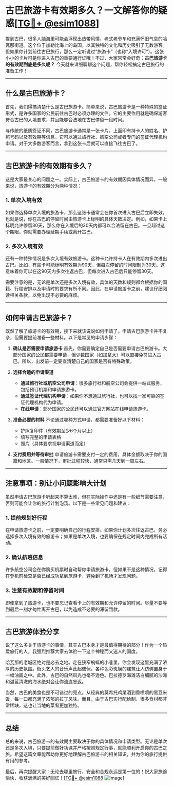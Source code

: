 # 古巴旅游卡有效期多久？一文解答你的疑惑[[TG💪+ @esim1088](https://t.me/s/esim1088)]

提到古巴，很多人脑海里可能会浮现出热带风情、老式老爷车和充满怀旧气息的哈瓦那街道。这个位于加勒比海上的岛国，以其独特的文化和历史吸引了无数游客。但如果你计划前往古巴旅行，那么一定听说过“旅游卡”（也称“入境许可”）。这张小小的卡片可是你进入古巴的重要通行证哦！不过，大家常常会好奇：**古巴旅游卡的有效期到底是多久呢？** 今天就来详细聊聊这个问题，帮你轻松搞定古巴旅行的准备工作！

---

## 什么是古巴旅游卡？

首先，我们得搞清楚什么是古巴旅游卡。简单来说，古巴旅游卡是一种特殊的签证形式，是许多国家的公民前往古巴时必须办理的文件。它的主要作用就是确保游客符合古巴的入境要求，并且能够合法地在古巴停留一段时间。

与传统的纸质签证不同，古巴旅游卡通常是一张卡片，上面印有持卡人的姓名、护照号码以及有效期等信息。它可以通过旅行社、航空公司或者专门的签证代理机构申请。对于大多数游客而言，拿到这张卡后就可以直接飞往古巴了。

---

## 古巴旅游卡的有效期有多久？

这是大家最关心的问题之一。实际上，古巴旅游卡的有效期因具体情况而异。一般来说，旅游卡的有效期分为两种情况：

### 1. 单次入境有效
如果你选择单次入境的旅游卡，那么这张卡通常会在你首次进入古巴后立即失效。也就是说，你在古巴的停留时间由旅游卡上标明的具体天数决定。例如，如果卡上标明允许停留30天，那么你在入境后的30天内都可以合法留在古巴。一旦超过这个期限，你就需要办理延期手续或离开古巴。

### 2. 多次入境有效
还有一种特殊情况是多次入境有效旅游卡。这种卡允许持卡人在有效期内多次进出古巴。比如，有些卡可能标明有效期为90天，但每次停留的时间限制为30天。这意味着你可以在这90天内多次往返古巴，但每次进入古巴后只能停留30天。

需要注意的是，无论是单次还是多次入境有效，具体的天数和规则都会根据你的国籍、行程安排以及申请时的要求有所不同。因此，在申请旅游卡之前，建议仔细阅读相关条款，以免出现不必要的麻烦。

---

## 如何申请古巴旅游卡？

既然了解了旅游卡的有效期，接下来就该说说如何申请了。申请古巴旅游卡并不复杂，但需要提前准备一些材料。以下是常见的申请步骤：

1. **确认是否需要申请旅游卡**
   首先，你需要确定自己是否需要申请古巴旅游卡。大部分国家的公民都需要申请，但少数国家（如加拿大）可以直接免签进入古巴。所以，出发前一定要查清楚自己的国家是否有特殊政策。

2. **选择合适的申请渠道**
   - **通过旅行社或航空公司申请**：很多旅行社和航空公司会提供一站式服务，包括预订机票和申请旅游卡。
   - **通过签证代理机构申请**：如果你不想通过旅行社，也可以找一家可靠的签证代理机构代为申请。
   - **在线申请**：部分国家的公民还可以通过官方网站在线申请旅游卡。

3. **准备必要的材料**
   不论通过哪种方式申请，都需要准备好以下材料：
   - 护照复印件（有效期至少6个月以上）
   - 填写完整的申请表格
   - 照片（具体要求视申请渠道而定）

4. **支付费用并等待审批**
   申请旅游卡需要支付一定的费用，具体金额取决于你的国籍和地区。一般情况下，审批过程较快，通常只需几天到一周左右。

---

## 注意事项：别让小问题影响大计划

虽然申请古巴旅游卡听起来不算太难，但在实际操作中还是有一些细节需要注意，否则可能会让你的旅行计划泡汤。以下是一些常见问题和建议：

### 1. 提前规划好行程
在申请旅游卡之前，一定要明确自己的行程安排。如果你计划多次往返古巴，务必选择多次入境有效的旅游卡；如果是单次入境，也要确保在规定时间内完成所有活动。

### 2. 确认航班信息
许多航空公司会在你购买机票时自动帮你申请旅游卡。但如果不是这种情况，记得在登机前检查是否已经成功拿到旅游卡，避免到了机场才发现问题。

### 3. 注意有效期和停留时间
即使拿到了旅游卡，也不要忘记查看卡上的有效期和允许停留的时间。尽量不要等到最后一刻才匆忙离开古巴，以免造成不必要的滞留罚款。

---

## 古巴旅游体验分享

说了这么多关于旅游卡的事情，其实古巴本身才是最值得期待的部分！作为一个热爱旅行的人，我强烈推荐大家去体验一下这个神秘而又迷人的国度。

哈瓦那的老城区绝对是必去之地。走在狭窄蜿蜒的小巷里，你会发现这里充满了浓厚的历史氛围。街头艺人的音乐声此起彼伏，各种色彩斑斓的建筑让人仿佛置身于一幅油画之中。此外，古巴的自然风光也毫不逊色。巴拉德罗海滩洁白细腻的沙滩和湛蓝清澈的海水绝对会让你流连忘返。

当然，古巴的美食也是不可错过的亮点。从经典的莫希托鸡尾酒到香喷喷的黑豆米饭，每一口都充满了浓郁的拉丁风味。而且，由于古巴实行配给制，很多食材都非常稀缺，这也让当地的菜肴更加独特。

---

## 总结

总的来说，古巴旅游卡的有效期主要取决于你的具体情况和申请类型。无论是单次还是多次入境，只要提前做好功课并严格按照规定行事，就能顺利开启你的古巴之旅。希望这篇文章能帮助你更好地理解古巴旅游卡的相关知识，并为你的旅行提供有用的参考。

最后，再次提醒大家：无论去哪里旅行，安全和合规永远是第一位的！祝大家旅途愉快，收获满满的美好回忆！[[TG💪+ @esim1088](https://t.me/s/esim1088) ![Image](https://i.postimg.cc/4NQfJmqS/Snipaste-2025-05-13-00-14-12.png)]